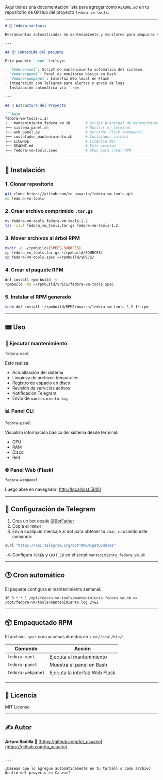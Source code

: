 Aquí tienes una documentación lista para agregar como `README.md` en tu repositorio de GitHub del proyecto `fedora-vm-tools`:

---

````markdown
# 🧰 fedora-vm-tools

Herramientas automatizadas de mantenimiento y monitoreo para máquinas virtuales Fedora, con notificaciones por Telegram y paneles CLI + Web.

---

## 📦 Contenido del paquete

Este paquete `.rpm` incluye:

- `fedora-mant`: Script de mantenimiento automático del sistema
- `fedora-panel`: Panel de monitoreo básico en Bash
- `fedora-webpanel`: Interfaz Web local en Flask
- Integración con Telegram para alertas y envío de logs
- Instalación automática vía `.rpm`

---

## 📁 Estructura del Proyecto

```bash
fedora-vm-tools-1.2/
├── mantenimiento_fedora_vm.sh       # Script principal de mantenimiento
├── sistema_panel.sh                 # Monitor en terminal
├── web_panel.py                     # Servidor Flask (webpanel)
├── instalador_mantenimiento.sh      # Instalador inicial
├── LICENSE                          # Licencia MIT
├── README.md                        # Este archivo
├── fedora-vm-tools.spec             # SPEC para crear RPM
````

---

## 🚀 Instalación

### 1. Clonar repositorio

```bash
git clone https://github.com/tu_usuario/fedora-vm-tools.git
cd fedora-vm-tools
```

### 2. Crear archivo comprimido `.tar.gz`

```bash
mv fedora-vm-tools fedora-vm-tools-1.2
tar -czvf fedora_vm_tools.tar.gz fedora-vm-tools-1.2
```

### 3. Mover archivos al árbol RPM

```bash
mkdir -p ~/rpmbuild/{SPECS,SOURCES}
cp fedora_vm_tools.tar.gz ~/rpmbuild/SOURCES/
cp fedora-vm-tools.spec ~/rpmbuild/SPECS/
```

### 4. Crear el paquete RPM

```bash
dnf install rpm-build -y
rpmbuild -ba ~/rpmbuild/SPECS/fedora-vm-tools.spec
```

### 5. Instalar el RPM generado

```bash
sudo dnf install ~/rpmbuild/RPMS/noarch/fedora-vm-tools-1.2-1*.rpm
```

---

## 📟 Uso

### 🔧 Ejecutar mantenimiento

```bash
fedora-mant
```

Esto realiza:

* Actualización del sistema
* Limpieza de archivos temporales
* Registro de espacio en disco
* Revisión de servicios activos
* Notificación Telegram
* Envío de `mantenimiento.log`

### 📊 Panel CLI

```bash
fedora-panel
```

Visualiza información básica del sistema desde terminal:

* CPU
* RAM
* Disco
* Red

### 🌐 Panel Web (Flask)

```bash
fedora-webpanel
```

Luego abre en navegador: [http://localhost:5000](http://localhost:5000)

---

## 🤖 Configuración de Telegram

1. Crea un bot desde [@BotFather](https://t.me/BotFather)
2. Copia el `TOKEN`
3. Envía cualquier mensaje al bot para obtener tu `chat_id` usando este comando:

```bash
curl "https://api.telegram.org/botTOKEN/getUpdates"
```

4. Configura `TOKEN` y `CHAT_ID` en el script `mantenimiento_fedora_vm.sh`

---

## 🕒 Cron automático

El paquete configura el mantenimiento semanal:

```cron
30 3 * * 1 /opt/fedora-vm-tools/mantenimiento_fedora_vm.sh >> /opt/fedora-vm-tools/mantenimiento.log 2>&1
```

---

## 📦 Empaquetado RPM

El archivo `.spec` crea accesos directos en `/usr/local/bin/`:

| Comando           | Acción                        |
| ----------------- | ----------------------------- |
| `fedora-mant`     | Ejecuta el mantenimiento      |
| `fedora-panel`    | Muestra el panel en Bash      |
| `fedora-webpanel` | Ejecuta la interfaz Web Flask |

---

## 📝 Licencia

MIT License

---

## ✍ Autor

**Arturo Badilla**
🔗 [https://github.com/tu\_usuario](https://github.com/tu_usuario)

```

---

¿Deseas que lo agregue automáticamente en tu tarball o como archivo dentro del proyecto en Canvas?
```
